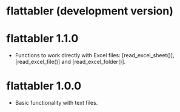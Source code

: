 
# flattabler (development version)

# flattabler 1.1.0
* Functions to work directly with Excel files: [read_excel_sheet()], [read_excel_file()] and [read_excel_folder()].

# flattabler 1.0.0
* Basic functionality with text files.

